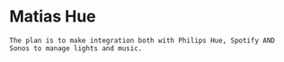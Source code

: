 # Matias Hue

```
The plan is to make integration both with Philips Hue, Spotify AND Sonos to manage lights and music.
```

